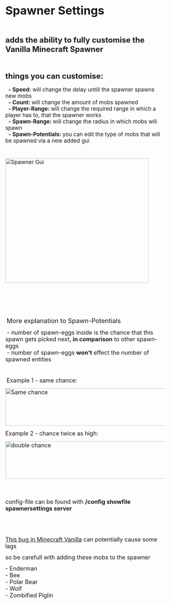 <h1><span style="font-size: 36px;">Spawner Settings</span></h1>
<p>&nbsp;</p>
<h4><span style="font-size: 24px;">adds the ability to fully customise the Vanilla Minecraft Spawner</span></h4>
<p>&nbsp;</p>
<h4><span style="font-size: 24px;">things you can customise:</span></h4>
<p><span style="font-size: 17px;">&nbsp; <strong>-</strong>&nbsp;<strong>Speed:</strong> will change the delay untill the spawner spawns new mobs</span><br /><span style="font-size: 17px;">&nbsp; <strong>-</strong>&nbsp;<strong>Count:&nbsp;</strong>will change the amount of mobs spawned</span><br /> <span style="font-size: 17px;">&nbsp; <strong>-&nbsp;Player-Range:&nbsp;</strong>will change the required range in which a player has to, that the spawner works</span><br /> <span style="font-size: 17px;">&nbsp; <strong>-</strong>&nbsp;<strong>Spawn-Range:&nbsp;</strong>will change the radius in which mobs will spawn</span><br /> <span style="font-size: 17px;">&nbsp; <strong>-</strong>&nbsp;<strong>Spawn-Potentials:&nbsp;</strong>you can edit the type of mobs that will be spawned via a new added gui</span></p>
<p>&nbsp;</p>
<p><span style="font-size: 17px;"><img src="https://i.imgur.com/xhqxswe.png" alt="Spawner Gui" width="450" height="390" /></span></p>
<p>&nbsp;</p>
<p>&nbsp;&nbsp;</p>
<p>&nbsp;</p>
<p>&nbsp;<span style="font-size: 20px;">More explanation to Spawn-Potentials</span></p>
<p><span style="font-size: 18px;">&nbsp;- number of spawn-eggs inside is the chance that this spawn gets picked next, <strong>in comparison</strong> to other spawn-eggs<br /> &nbsp;- number of spawn-eggs <strong>won't</strong> effect the number of spawned entities</span>&nbsp;</p>
<p>&nbsp;</p>
<p>&nbsp;<span style="font-size: 18px;">Example 1 - same chance:</span></p>
<p><span style="font-size: 18px;"><img src="https://i.imgur.com/KVUDrlp.png" alt="Same chance" width="528" height="117" /></span></p>
<p><span style="font-size: 18px;">Example 2 - chance twice as high:</span></p>
<p><span style="font-size: 18px;"><img src="https://i.imgur.com/g1QJ2Kc.png" alt="double chance" width="528" height="117" /></span></p>
<p>&nbsp;<br /><br /></p>
<p><span style="font-size: 18px;">config-file can be found with&nbsp;<strong>/config showfile spawnersettings server</strong></span></p>
<p>&nbsp;</p>
<p>&nbsp;</p>
<p><a href="https://bugs.mojang.com/browse/MC-189565" target="_blank"><span style="font-size: 18px;">This bug in Minecraft Vanilla</span></a><span style="font-size: 18px;">&nbsp;can potentially cause some lags</span></p>
<p><span style="font-size: 18px;">so be carefull with adding these mobs to the spawner</span></p>
<p><span style="font-size: 18px;">- Enderman</span><br/>
<span style="font-size: 18px;">- Bee</span><br/>
<span style="font-size: 18px;">- Polar Bear</span><br/>
<span style="font-size: 18px;">- Wolf</span><br/>
<span style="font-size: 18px;">- Zombified Piglin</span><br/></p>
